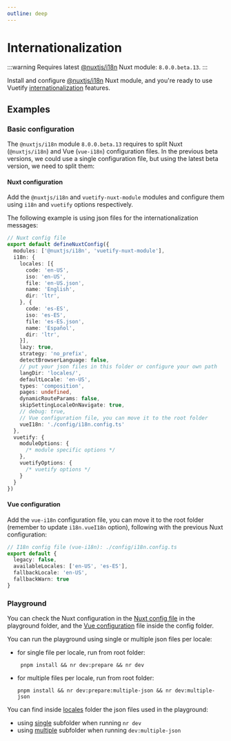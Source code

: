 ```yaml
---
outline: deep
---
```


# Internationalization

:::warning
Requires latest [@nuxtjs/i18n](https://v8.i18n.nuxtjs.org/) Nuxt module: `8.0.0.beta.13`.
:::

Install and configure [@nuxtjs/i18n](https://v8.i18n.nuxtjs.org/) Nuxt module, and you're ready to use Vuetify [internationalization](https://vuetifyjs.com/en/features/internationalization/) features.

## Examples

### Basic configuration

The `@nuxtjs/i18n` module `8.0.0.beta.13` requires to split Nuxt (`@nuxtjs/i18n`) and Vue (`vue-i18n`) configuration files. In the previous beta versions, we could use a single configuration file, but using the latest beta version, we need to split them:

#### Nuxt configuration

Add the `@nuxtjs/i18n` and `vuetify-nuxt-module` modules and configure them using `i18n` and `vuetify` options respectively.

The following example is using json files for the internationalization messages:

```ts
// Nuxt config file
export default defineNuxtConfig({
  modules: ['@nuxtjs/i18n', 'vuetify-nuxt-module'],
  i18n: {
    locales: [{
      code: 'en-US',
      iso: 'en-US',
      file: 'en-US.json',
      name: 'English',
      dir: 'ltr',
    }, {
      code: 'es-ES',
      iso: 'es-ES',
      file: 'es-ES.json',
      name: 'Español',
      dir: 'ltr',
    }],
    lazy: true,
    strategy: 'no_prefix',
    detectBrowserLanguage: false,
    // put your json files in this folder or configure your own path
    langDir: 'locales/',
    defaultLocale: 'en-US',
    types: 'composition',
    pages: undefined,
    dynamicRouteParams: false,
    skipSettingLocaleOnNavigate: true,
    // debug: true,
    // Vue configuration file, you can move it to the root folder
    vueI18n: './config/i18n.config.ts'
  },
  vuetify: {
    moduleOptions: {
      /* module specific options */
    },  
    vuetifyOptions: {
      /* vuetify options */
    }
  }
})
```

#### Vue configuration

Add the `vue-i18n` configuration file, you can move it to the root folder (remember to update `i18n.vueI18n` option), following with the previous Nuxt configuration:

```ts
// I18n config file (vue-i18n): ./config/i18n.config.ts
export default {
  legacy: false,
  availableLocales: ['en-US', 'es-ES'],
  fallbackLocale: 'en-US',
  fallbackWarn: true
}
```

### Playground

You can check the Nuxt configuration in the [Nuxt config file](https://github.com/userquin/vuetify-nuxt-module/blob/main/playground/nuxt.config.mts) in the playground folder, and the [Vue configuration](https://github.com/userquin/vuetify-nuxt-module/blob/main/playground/config/i18n.config.ts) file inside the config folder.

You can run the playground using single or multiple json files per locale:
- for single file per locale, run from root folder:
  ```shell
   pnpm install && nr dev:prepare && nr dev
  ```
- for multiple files per locale, run from root folder:
  ```shell
  pnpm install && nr dev:prepare:multiple-json && nr dev:multiple-json
  ```

You can find inside [locales](https://github.com/userquin/vuetify-nuxt-module/tree/main/playground/locales) folder the json files used in the playground:
- using [single](https://github.com/userquin/vuetify-nuxt-module/tree/main/playground/locales/single) subfolder when running `nr dev`
- using [multiple](https://github.com/userquin/vuetify-nuxt-module/tree/main/playground/locales/multiple) subfolder when running `dev:multiple-json`
